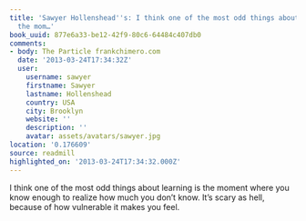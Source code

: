 ```yaml
---
title: 'Sawyer Hollenshead''s: I think one of the most odd things about learning is
  the mom…'
book_uuid: 877e6a33-be12-42f9-80c6-64484c407db0
comments:
- body: The Particle frankchimero.com
  date: '2013-03-24T17:34:32Z'
  user:
    username: sawyer
    firstname: Sawyer
    lastname: Hollenshead
    country: USA
    city: Brooklyn
    website: ''
    description: ''
    avatar: assets/avatars/sawyer.jpg
location: '0.176609'
source: readmill
highlighted_on: '2013-03-24T17:34:32.000Z'
---
```


I think one of the most odd things about learning is the moment where you know enough to realize how much you don’t know. It’s scary as hell, because of how vulnerable it makes you feel.
